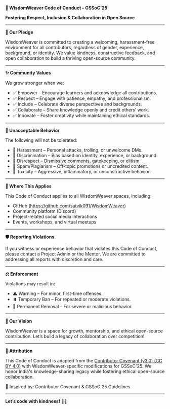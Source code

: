 **🌟 WisdomWeaver Code of Conduct - GSSoC'25**

**Fostering Respect, Inclusion & Collaboration in Open Source**

---

**📜 Our Pledge**

WisdomWeaver is committed to creating a welcoming, harassment-free environment for all contributors, regardless of gender, experience, background, or identity. We value kindness, constructive feedback, and open collaboration to build a thriving open-source community.

---

**✨ Community Values**

We grow stronger when we:
- ✅ Empower – Encourage learners and acknowledge all contributions.
- ✅ Respect – Engage with patience, empathy, and professionalism.
- ✅ Include – Celebrate diverse perspectives and backgrounds.
- ✅ Collaborate – Share knowledge openly and credit others’ work.
- ✅ Innovate – Foster creativity while maintaining ethical standards.

---

**🚫 Unacceptable Behavior**

The following will not be tolerated:
- 🔴 Harassment – Personal attacks, trolling, or unwelcome DMs.
- 🔴 Discrimination – Bias based on identity, experience, or background.
- 🔴 Disrespect – Dismissive comments, gatekeeping, or elitism.
- 🔴 Spam/Plagiarism – Off-topic promotions or uncredited content.
- 🔴 Toxicity – Aggressive, inflammatory, or unconstructive behavior.

---

**🧭 Where This Applies**

This Code of Conduct applies to all WisdomWeaver spaces, including:
- GitHub (https://github.com/satvik091/WisdomWeaver)  
- Community platform (Discord)  
- Project-related social media interactions  
- Events, workshops, and virtual meetups  

---

**🛡️ Reporting Violations**
 
If you witness or experience behavior that violates this Code of Conduct, please contact a Project Admin or the Mentor. We are committed to addressing all reports with discretion and care.

---

**⚖️ Enforcement**

Violations may result in:
- ⚠️ Warning – For minor, first-time offenses.
- ⏸️ Temporary Ban – For repeated or moderate violations.
- 🚫 Permanent Removal – For severe or malicious behavior.

---

**🌱 Our Vision**

WisdomWeaver is a space for growth, mentorship, and ethical open-source contribution. Let’s build a legacy of collaboration over competition!

---

**📜 Attribution**

This Code of Conduct is adapted from the [Contributor Covenant (v3.0) (CC BY 4.0)](https://www.contributor-covenant.org/version/3/0/code_of_conduct/) with WisdomWeaver-specific modifications for GSSoC'25. We honor India's knowledge-sharing legacy while fostering ethical open-source collaboration.

📜 Inspired by: Contributor Covenant & GSSoC'25 Guidelines

---

**Let’s code with kindness! 💙🚀**